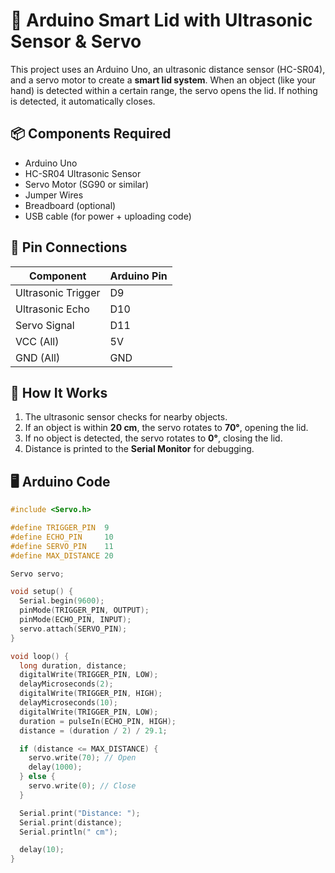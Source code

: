 # 🤖 Arduino Smart Lid with Ultrasonic Sensor & Servo

This project uses an Arduino Uno, an ultrasonic distance sensor (HC-SR04), and a servo motor to create a **smart lid system**. When an object (like your hand) is detected within a certain range, the servo opens the lid. If nothing is detected, it automatically closes.

## 📦 Components Required

- Arduino Uno
- HC-SR04 Ultrasonic Sensor
- Servo Motor (SG90 or similar)
- Jumper Wires
- Breadboard (optional)
- USB cable (for power + uploading code)

## 🔌 Pin Connections

| Component         | Arduino Pin |
|------------------|-------------|
| Ultrasonic Trigger | D9          |
| Ultrasonic Echo    | D10         |
| Servo Signal       | D11         |
| VCC (All)          | 5V          |
| GND (All)          | GND         |

## 🧠 How It Works

1. The ultrasonic sensor checks for nearby objects.
2. If an object is within **20 cm**, the servo rotates to **70°**, opening the lid.
3. If no object is detected, the servo rotates to **0°**, closing the lid.
4. Distance is printed to the **Serial Monitor** for debugging.

## 🖥️ Arduino Code

```cpp
#include <Servo.h>

#define TRIGGER_PIN  9
#define ECHO_PIN     10
#define SERVO_PIN    11
#define MAX_DISTANCE 20

Servo servo;

void setup() {
  Serial.begin(9600);
  pinMode(TRIGGER_PIN, OUTPUT);
  pinMode(ECHO_PIN, INPUT);
  servo.attach(SERVO_PIN);
}

void loop() {
  long duration, distance;
  digitalWrite(TRIGGER_PIN, LOW);
  delayMicroseconds(2);
  digitalWrite(TRIGGER_PIN, HIGH);
  delayMicroseconds(10);
  digitalWrite(TRIGGER_PIN, LOW);
  duration = pulseIn(ECHO_PIN, HIGH);
  distance = (duration / 2) / 29.1;

  if (distance <= MAX_DISTANCE) {
    servo.write(70); // Open
    delay(1000);
  } else {
    servo.write(0); // Close
  }

  Serial.print("Distance: ");
  Serial.print(distance);
  Serial.println(" cm");

  delay(10);
}



